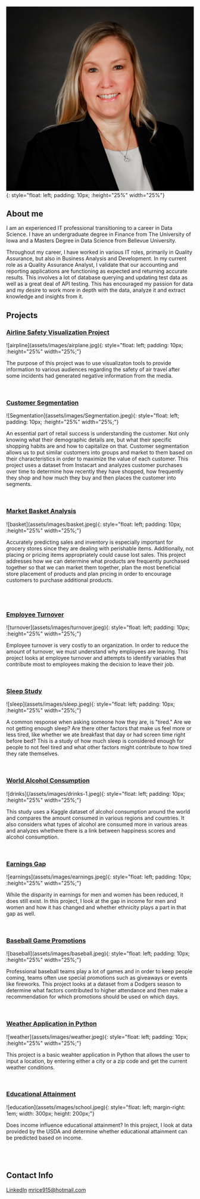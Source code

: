 ![Bio](assets/images/bio-photo.jpg){: style="float: left; padding: 10px; :height="25%" width="25%"} 
## About me

I am an experienced IT professional transitioning to a career in Data Science.  I have an undergraduate degree in Finance from The University of Iowa and a Masters Degree in Data Science from Bellevue University.

Throughout my career, I have worked in various IT roles, primarily in Quality Assurance, but also in Business Analysis and Development.  In my current role as a Quality Assurance Analyst, I validate that our accounting and reporting applications are functioning as expected and returning accurate results. This involves a lot of database querying and updating test data as well as a great deal of API testing.  This has encouraged my passion for data and my desire to work more in depth with the data, analyze it and extract knowledge and insights from it.


## Projects


<html>
   <body>
      <h3><a href="https://github.com/mlrice/Data_Science_Projects/tree/main/Airline_Safety_Visualization_Project">Airline Safety Visualization Project</a></h3>
   </body>
</html>
![airpline](assets/images/airplane.jpg){: style="float: left; padding: 10px; :height="25%" width="25%;"}
<html>
   <body>
      <p>
        The purpose of this project was to use visualizaton tools to provide information to various audiences regarding the safety of air travel after some incidents had generated negative information from the media.  </p><br>
   </body>
   <body>
      <h3><a href="https://github.com/mlrice/Data_Science_Projects/tree/main/Customer Segmentation">Customer Segmentation</a></h3>
   </body>
</html>
![Segmentation](assets/images/Segmentation.jpeg){: style="float: left; padding: 10px; :height="25%" width="25%;"}
<html>
   <body>
      <p>
        An essential part of retail success is understanding the customer.  Not only knowing what their demographic details are, but what their specific shopping habits are and how to capitalize on that. Customer segmentation allows us to put similar customers into groups and market to them based on their characteristics in order to maximize the value of each customer.  This project uses a dataset from Instacart and analyzes customer purchases over time to determine how recently they have shopped, how frequently they shop and how much they buy and then places the customer into segments. </p><br>
   </body>
   <body>
      <h3><a href="https://github.com/mlrice/Data_Science_Projects/blob/main/Market_Basket_Analysis">Market Basket Analysis</a></h3>
   </body>
</html>
![basket](assets/images/basket.jpeg){: style="float: left; padding: 10px; :height="25%" width="25%;"}
<html>
   <body>
      <p>
          Accurately predicting sales and inventory is especially important for grocery stores since they are dealing with perishable items.  Additionally, not placing or pricing items appropriately could cause lost sales. This project addresses how we can determine what products are frequently purchased together so that we can market them together, plan the most beneficial store placement of products and plan pricing in order to encourage customers to purchase additional products. 
 </p><br>
   </body>   
   <body>
      <h3><br><a href="https://github.com/mlrice/Data_Science_Projects/blob/main/Employee_Turnover">Employee Turnover</a></h3>
   </body>
</html>
![turnover](assets/images/turnover.jpeg){: style="float: left; padding: 10px; :height="25%" width="25%;"}
<html>
   <body>
      <p>
          Employee turnover is very costly to an organization. In order to reduce the amount of turnover, we must understand why employees are leaving.  This project looks at employee turnover and attempts to identify variables that contribute most to employees making the decision to leave their job.</p><br>
   </body>  
   <body>
      <h3><a href="https://github.com/mlrice/Data_Science_Projects/blob/main/Sleep_Study">Sleep Study</a></h3>
   </body>
</html>
![sleep](assets/images/sleep.jpeg){: style="float: left; padding: 10px; :height="25%" width="25%;"}
<html>
   <body>
      <p>
          A common response when asking someone how they are, is "tired."  Are we not getting enough sleep?  Are there other factors that make us feel more or less tired, like whether we ate breakfast that day or had screen time right before bed?  This is a study of how much sleep is considered enough for people to not feel tired and what other factors might contribute to how tired they rate themselves. </p><br>
   </body>   
   <body>
      <h3><a href="https://github.com/mlrice/Data_Science_Projects/blob/main/Alcohol_Consumption">World Alcohol Consumption</a></h3>
   </body>
</html>
![drinks](/assets/images/drinks-1.jpeg){: style="float: left; padding: 10px; :height="25%" width="25%;"}
<html>
   <body>
      <p>
          This study uses a Kaggle dataset of alcohol consumption around the world and compares the amount consumed in various regions and countries.  It also considers what types of alcohol are consumed more in various areas and analyzes whethere there is a link between happiness scores and alcohol consumption. </p><br>
   </body>   
   <body>
      <h3><a href="https://github.com/mlrice/Data_Science_Projects/blob/main/Earnings_Gap">Earnings Gap</a></h3>
   </body>
</html>
![earnings](assets/images/earnings.jpeg){: style="float: left; padding: 10px; :height="25%" width="25%;"}
<html>
   <body>
      <p>
         While the disparity in earnings for men and women has been reduced, it does still exist. In this project, I look at the gap in income for men and women and how it has changed and whether ethnicity plays a part in that gap as well.</p><br>
   </body>
   <body>
      <h3><a href="https://github.com/mlrice/Data_Science_Projects/blob/main/Baseball_Promotions">Baseball Game Promotions</a></h3>
   </body>
</html>
![baseball](assets/images/baseball.jpeg){: style="float: left; padding: 10px; :height="25%" width="25%;"}
<html>
   <body>
      <p>
          Professional baseball teams play a lot of games and in order to keep people coming, teams often use special promotions such as giveaways or events like fireworks.  This project looks at a dataset from a Dodgers season to determine what factors contributed to higher attendance and then make a recommendation for which promotions should be used on which days.  </p><br>
   </body>  
   <body>
      <h3><a href="https://github.com/mlrice/Data_Science_Projects/blob/main/Weather_App">Weather Application in Python</a></h3>
   </body>
</html>
![weather](assets/images/weather.jpeg){: style="float: left; padding: 10px; :height="25%" width="25%;"}
<html>
   <body>
      <p>
          This project is a basic weahter application in Python that allows the user to input a location, by entering either a city or a zip code and get the current weather conditions. </p><br>
   </body>
   <body>
      <h3><a href="https://github.com/mlrice/Data_Science_Projects/blob/main/Educational_Attainment">Educational Attainment</a></h3>
   </body>
</html>
![education](assets/images/school.jpeg){: style="float: left; margin-right: 1em; width: 300px; height: 200px;"}
<html>
   <body>
      <p>
         Does income influence educational attainment?  In this project, I look at data provided by the USDA and determine whether educational attainment can be predicted based on income.  <br><br><br><br></p>
   </body>
</html>
</html>



## Contact Info
[LinkedIn](https://www.linkedin.com/in/ricemichelle/)
<mrice915@hotmail.com>
